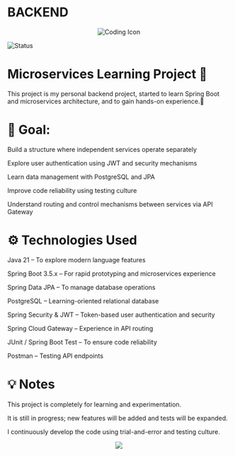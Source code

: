 # BACKEND
<p align="center">
  <img src="https://img.icons8.com/external-flaticons-lineal-color-flat-icons/64/000000/external-coding-web-development-flaticons-lineal-color-flat-icons.png" alt="Coding Icon" />
</p>

![Status](https://img.shields.io/badge/status-active-brightgreen?style=flat-square)

# Microservices Learning Project 🚀

This project is my personal backend project, started to learn Spring Boot and microservices architecture, and to gain hands-on experience.🚀

# 🎯 Goal:

Build a structure where independent services operate separately

Explore user authentication using JWT and security mechanisms

Learn data management with PostgreSQL and JPA

Improve code reliability using testing culture

Understand routing and control mechanisms between services via API Gateway

# ⚙️ Technologies Used

Java 21 – To explore modern language features

Spring Boot 3.5.x – For rapid prototyping and microservices experience

Spring Data JPA – To manage database operations

PostgreSQL – Learning-oriented relational database

Spring Security & JWT – Token-based user authentication and security

Spring Cloud Gateway – Experience in API routing

JUnit / Spring Boot Test – To ensure code reliability

Postman – Testing API endpoints

# 💡 Notes

This project is completely for learning and experimentation.

It is still in progress; new features will be added and tests will be expanded.

I continuously develop the code using trial-and-error and testing culture.

<p align="center">
  <img src="https://capsule-render.vercel.app/api?type=waving&color=0:0f2027,50:203a43,100:2c5364&height=200&section=footer&text=Thanks%20for%20visiting!%20🚀&fontSize=30&fontColor=ffffff" />
</p>
